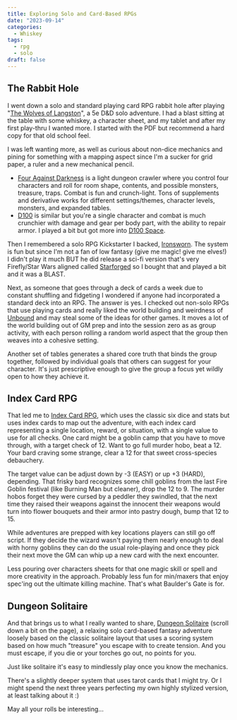 ```yaml
---
title: Exploring Solo and Card-Based RPGs
date: "2023-09-14"
categories:
  - Whiskey
tags:
  - rpg
  - solo
draft: false
---
```


## The Rabbit Hole

I went down a solo and standard playing card RPG rabbit hole after playing "[The Wolves of Langston](https://obviousmimic.com/en-us/products/the-wolves-of-langston-solo-adventure-rpg-pdf-epub)", a 5e D&D solo adventure. I had a blast sitting at the table with some whiskey, a character sheet, and my tablet and after my first play-thru I wanted more. I started with the PDF but recommend a hard copy for that old school feel.

I was left wanting more, as well as curious about non-dice mechanics and pining for something with a mapping aspect since I'm a sucker for grid paper, a ruler and a new mechanical pencil.

* [Four Against Darkness](https://boardgamegeek.com/boardgame/197097/four-against-darkness) is a light dungeon crawler where you control four characters and roll for room shape, contents, and possible monsters, treasure, traps. Combat is fun and crunch-light. Tons of supplements and derivative works for different settings/themes, character levels, monsters, and expanded tables.
* [D100](https://boardgamegeek.com/boardgame/237031/d100-dungeon) is similar but you're a single character and combat is much crunchier with damage and gear per body part, with the ability to repair armor. I played a bit but got more into [D100 Space](https://boardgamegeek.com/boardgame/367485/d100-space).

Then I remembered a solo RPG Kickstarter I backed, [Ironsworn](https://www.ironswornrpg.com/). The system is fun but since I'm not a fan of low fantasy (give me magic! give me elves!) I didn't play it much BUT he did release a sci-fi version that's very Firefly/Star Wars aligned called [Starforged](https://www.ironswornrpg.com/product-ironsworn-starforged) so I bought that and played a bit and it was a BLAST.

Next, as someone that goes through a deck of cards a week due to constant shuffling and fidgeting I wondered if anyone had incorporated a standard deck into an RPG. The answer is yes. I checked out non-solo RPGs that use playing cards and really liked the world building and weirdness of [Unbound](https://rowanrookanddecard.com/product/unbound/) and may steal some of the ideas for other games. It moves a lot of the world building out of GM prep and into the session zero as as group activity, with each person rolling a random world aspect that the group then weaves into a cohesive setting.

Another set of tables generates a shared core truth that binds the group together, followed by individual goals that others can suggest for your character. It's just prescriptive enough to give the group a focus yet wildly open to how they achieve it.

## Index Card RPG

That led me to [Index Card RPG](https://www.modiphius.net/en-us/products/index-card-rpg-master-edition), which uses the classic six dice and stats but uses index cards to map out the adventure, with each index card representing a single location, reward, or situation, with a single value to use for all checks. One card might be a goblin camp that you have to move through, with a target check of 12. Want to go full murder hobo, beat a 12. Your bard craving some strange, clear a 12 for that sweet cross-species debauchery.

The target value can be adjust down by -3 (EASY) or up +3 (HARD), depending. That frisky bard recognizes some chill goblins from the last Fire Goblin festival (like Burning Man but cleaner), drop the 12 to 9. The murder hobos forget they were cursed by a peddler they swindled, that the next time they raised their weapons against the innocent their weapons would turn into flower bouquets and their armor into pastry dough, bump that 12 to 15.

While adventures are prepped with key locations players can still go off script. If they decide the wizard wasn't paying them nearly enough to deal with horny goblins they can do the usual role-playing and once they pick their next move the GM can whip up a new card with the next encounter.

Less pouring over characters sheets for that one magic skill or spell and more creativity in the approach. Probably less fun for min/maxers that enjoy spec'ing out the ultimate killing machine. That's what Baulder's Gate is for.

## Dungeon Solitaire

And that brings us to what I really wanted to share, [Dungeon Solitaire](https://matthewlowes.com/games/) (scroll down a bit on the page), a relaxing solo card-based fantasy adventure loosely based on the classic solitaire layout that uses a scoring system based on how much "treasure" you escape with to create tension. And you must escape, if you die or your torches go out, no points for you.

Just like solitaire it's easy to mindlessly play once you know the mechanics.

There's a slightly deeper system that uses tarot cards that I might try. Or I might spend the next three years perfecting my own highly stylized version, at least talking about it :)

May all your rolls be interesting...
